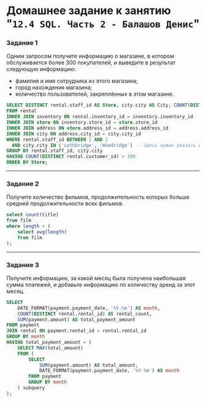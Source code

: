 # Домашнее задание к занятию "`12.4 SQL. Часть 2 - Балашов Денис`"
   
### Задание 1
Одним запросом получите информацию о магазине, в котором обслуживается более 300 покупателей, и выведите в результат следующую информацию:

- фамилия и имя сотрудника из этого магазина;
- город нахождения магазина;
- количество пользователей, закреплённых в этом магазине.

```sql
SELECT DISTINCT rental.staff_id AS Store, city.city AS City, COUNT(DISTINCT rental.customer_id) AS Customers
FROM rental
INNER JOIN inventory ON rental.inventory_id = inventory.inventory_id
INNER JOIN store ON inventory.store_id = store.store_id
INNER JOIN address ON store.address_id = address.address_id
INNER JOIN city ON address.city_id = city.city_id
WHERE rental.staff_id BETWEEN 1 AND 2
  AND city.city IN ('Lethbridge', 'Woodridge') -- Здесь нужно указать имена городов, например, 'New York' или 'Los Angeles'
GROUP BY rental.staff_id, city.city
HAVING COUNT(DISTINCT rental.customer_id) > 300
ORDER BY Store;
```

---

### Задание 2
Получите количество фильмов, продолжительность которых больше средней продолжительности всех фильмов.

```sql
select count(title)
from film
where length > (
	select avg(length)
    from film
);
```

---
### Задание 3
Получите информацию, за какой месяц была получена наибольшая сумма платежей, и добавьте информацию по количеству аренд за этот месяц.

```sql
SELECT 
    DATE_FORMAT(payment.payment_date, '%Y-%m') AS month,
    COUNT(DISTINCT rental.rental_id) AS rental_count,
    SUM(payment.amount) AS total_payment_amount
FROM payment
JOIN rental ON payment.rental_id = rental.rental_id
GROUP BY month
HAVING total_payment_amount = (
    SELECT MAX(total_amount)
    FROM (
        SELECT 
            SUM(payment.amount) AS total_amount,
            DATE_FORMAT(payment.payment_date, '%Y-%m') AS month
        FROM payment
        GROUP BY month
    ) subquery
);
```